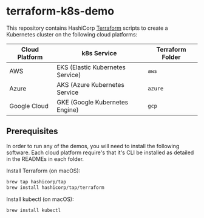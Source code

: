 # terraform-k8s-demo

This repository contains HashiCorp [Terraform](https://www.terraform.io/) scripts to create a Kubernetes cluster on the following cloud platforms:

| Cloud Platform | k8s Service | Terraform Folder |
| --- | --- | --- |
| AWS | EKS (Elastic Kubernetes Service)  | `aws` |
| Azure | AKS (Azure Kubernetes Service | `azure` |
| Google Cloud | GKE (Google Kubernetes Engine) | `gcp` |

## Prerequisites

In order to run any of the demos, you will need to install the following software. Each cloud platform require's that it's CLI be installed as detailed in the READMEs in each folder.

Install Terraform (on macOS):
```bash
brew tap hashicorp/tap
brew install hashicorp/tap/terraform
```

Install kubectl (on macOS):
```bash
brew install kubectl
```
